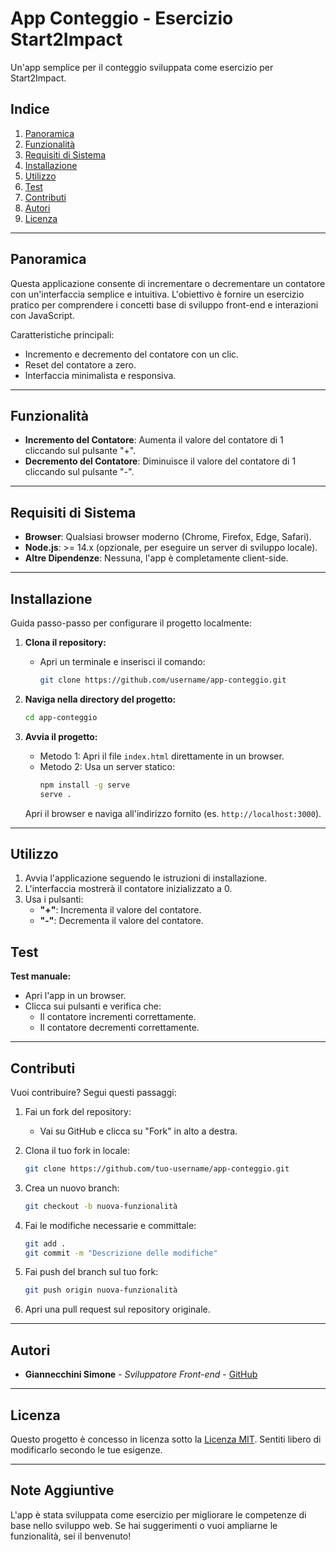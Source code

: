 # App Conteggio - Esercizio Start2Impact

Un'app semplice per il conteggio sviluppata come esercizio per Start2Impact.

## Indice

1. [Panoramica](#panoramica)
2. [Funzionalità](#funzionalità)
3. [Requisiti di Sistema](#requisiti-di-sistema)
4. [Installazione](#installazione)
5. [Utilizzo](#utilizzo)
6. [Test](#test)
7. [Contributi](#contributi)
8. [Autori](#autori)
9. [Licenza](#licenza)

---

## Panoramica

Questa applicazione consente di incrementare o decrementare un contatore con un'interfaccia semplice e intuitiva. 
L'obiettivo è fornire un esercizio pratico per comprendere i concetti base di sviluppo front-end e interazioni con JavaScript.

Caratteristiche principali:
- Incremento e decremento del contatore con un clic.
- Reset del contatore a zero.
- Interfaccia minimalista e responsiva.

---

## Funzionalità

- **Incremento del Contatore**: Aumenta il valore del contatore di 1 cliccando sul pulsante "+".
- **Decremento del Contatore**: Diminuisce il valore del contatore di 1 cliccando sul pulsante "-".


---

## Requisiti di Sistema

- **Browser**: Qualsiasi browser moderno (Chrome, Firefox, Edge, Safari).
- **Node.js**: >= 14.x (opzionale, per eseguire un server di sviluppo locale).
- **Altre Dipendenze**: Nessuna, l'app è completamente client-side.

---

## Installazione

Guida passo-passo per configurare il progetto localmente:

1. **Clona il repository:**
   - Apri un terminale e inserisci il comando:
     ```bash
     git clone https://github.com/username/app-conteggio.git
     ```

2. **Naviga nella directory del progetto:**
   ```bash
   cd app-conteggio
   ```

3. **Avvia il progetto:**
   - Metodo 1: Apri il file `index.html` direttamente in un browser.
   - Metodo 2: Usa un server statico:
     ```bash
     npm install -g serve
     serve .
     ```
   Apri il browser e naviga all'indirizzo fornito (es. `http://localhost:3000`).

---

## Utilizzo

1. Avvia l'applicazione seguendo le istruzioni di installazione.
2. L'interfaccia mostrerà il contatore inizializzato a 0.
3. Usa i pulsanti:
   - **"+"**: Incrementa il valore del contatore.
   - **"-"**: Decrementa il valore del contatore.
 

## Test

 **Test manuale:**
   - Apri l'app in un browser.
   - Clicca sui pulsanti e verifica che:
     - Il contatore incrementi correttamente.
     - Il contatore decrementi correttamente.
    



---

## Contributi

Vuoi contribuire? Segui questi passaggi:

1. Fai un fork del repository:
   - Vai su GitHub e clicca su "Fork" in alto a destra.

2. Clona il tuo fork in locale:
   ```bash
   git clone https://github.com/tuo-username/app-conteggio.git
   ```

3. Crea un nuovo branch:
   ```bash
   git checkout -b nuova-funzionalità
   ```

4. Fai le modifiche necessarie e committale:
   ```bash
   git add .
   git commit -m "Descrizione delle modifiche"
   ```

5. Fai push del branch sul tuo fork:
   ```bash
   git push origin nuova-funzionalità
   ```

6. Apri una pull request sul repository originale.

---

## Autori

- **Giannecchini Simone** - *Sviluppatore Front-end* - [GitHub](https://simonegiannecchini.github.io/Simone.github.io/)


---

## Licenza

Questo progetto è concesso in licenza sotto la [Licenza MIT](LICENSE). Sentiti libero di modificarlo secondo le tue esigenze.

---

## Note Aggiuntive

L'app è stata sviluppata come esercizio per migliorare le competenze di base nello sviluppo web. Se hai suggerimenti o vuoi ampliarne le funzionalità, sei il benvenuto!

